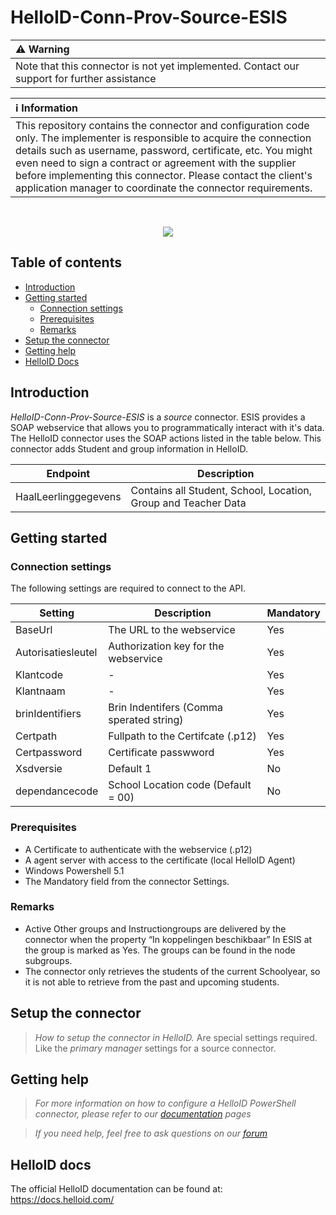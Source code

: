 # HelloID-Conn-Prov-Source-ESIS

| :warning: Warning |
|:---------------------------|
| Note that this connector is not yet implemented. Contact our support for further assistance       |

| :information_source: Information |
|:---------------------------|
| This repository contains the connector and configuration code only. The implementer is responsible to acquire the connection details such as username, password, certificate, etc. You might even need to sign a contract or agreement with the supplier before implementing this connector. Please contact the client's application manager to coordinate the connector requirements.       |
<br />
<p align="center">
  <img src="https://www.tools4ever.nl/connector-logos/rovictesis-logo.png">
</p>

## Table of contents

- [Introduction](#Introduction)
- [Getting started](#Getting-started)
  + [Connection settings](#Connection-settings)
  + [Prerequisites](#Prerequisites)
  + [Remarks](#Remarks)
- [Setup the connector](@Setup-The-Connector)
- [Getting help](#Getting-help)
- [HelloID Docs](#HelloID-docs)

## Introduction

_HelloID-Conn-Prov-Source-ESIS_ is a _source_ connector. ESIS provides a SOAP webservice that allows you to programmatically interact with it's data. The HelloID connector uses the SOAP actions listed in the table below. This connector adds Student and group information in HelloID.

| Endpoint     | Description |
| ------------ | ----------- |
|  HaalLeerlinggegevens  |  Contains all Student, School, Location, Group and Teacher Data       |

## Getting started

### Connection settings

The following settings are required to connect to the API.

| Setting           | Description                        | Mandatory   |
| ------------      | -----------                        | ----------- |
| BaseUrl           | The URL to the webservice                 | Yes         |
| Autorisatiesleutel   | Authorization key for the webservice | Yes         |
| Klantcode         | -                                  | Yes         |
| Klantnaam         | -                                  | Yes         |
| brinIdentifiers   | Brin Indentifers (Comma sperated string)    | Yes         |
| Certpath          | Fullpath to the Certifcate (.p12)  | Yes         |
| Certpassword      | Certificate passwword              | Yes         |
| Xsdversie         | Default 1                          | No         |
| dependancecode    | School Location code (Default = 00)       | No         |

### Prerequisites
 - A Certificate to authenticate with the webservice (.p12)
 - A agent server with access to the certificate (local HelloID Agent)
 - Windows Powershell 5.1
 - The Mandatory field from the connector Settings.


### Remarks
 - Active Other groups and Instructiongroups are delivered by the connector when the property “In koppelingen beschikbaar” In ESIS at the group is marked as Yes. The groups can be found in the node subgroups.
 - The connector only retrieves the students of the current Schoolyear, so it is not able to retrieve from the past and upcoming students.

## Setup the connector

> _How to setup the connector in HelloID._ Are special settings required. Like the _primary manager_ settings for a source connector.

## Getting help

> _For more information on how to configure a HelloID PowerShell connector, please refer to our [documentation](https://docs.helloid.com/hc/en-us/articles/360012557600-Configure-a-custom-PowerShell-source-system) pages_

> _If you need help, feel free to ask questions on our [forum](https://forum.helloid.com)_

## HelloID docs

The official HelloID documentation can be found at: https://docs.helloid.com/
